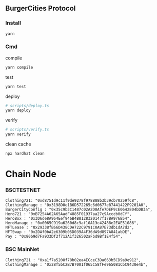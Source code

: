 ## BurgerCities Protocol
### Install
```sh
yarn
```
### Cmd
compile
```sh
yarn compile
```
test
```sh
yarn test
```
deploy

```sh
# scripts/deploy.ts
yarn deploy
```
verify
```sh
# scripts/verify.ts
yarn verify
```
clean cache
```sh
npx hardhat clean
```

# Chain Node


### BSCTESTNET
```
Clothing721: "0xd8751d9c11f9de9278f978B88b3b39cb70259fC8",
ClothingManage : "0x3198D0e1B6D572265c6d0677e87441422F9201A0",
BurgerCityConfig : "0x35c9b3C1487c02A2D8Afe7DEF9cE0642804bDB3a",
Hero721 : "0xB7254A62A65AadF4885F01937aa27c9Acccb0dCf",
HeroBox : "0x3D6de8A964Eef946B4B8128320147f17BA976B54",
HeroManage : "0x0065C919a6260d8c9af10A13c42488e2EAE51086",
NFTLease : "0x29338fB66D438CDA722C9791C0A87E73db1dA7d2",
NFTSwap : "0x2DAf0bA2e6309b05D039A4F36dA9d897A841abDE",
Pay : "0x80b9d7Fa933Df2f712A1f326502aFbd9Bf1E4f54",
```

### BSC MainNet
```
Clothing721 : "0xa1f7a5208f78b02ea4ECceC3Da663b5CD9a9e912",
ClothingManage : "0x28f5bC2B7B7001f065C58fFe965081CbC9430e4b",
```
